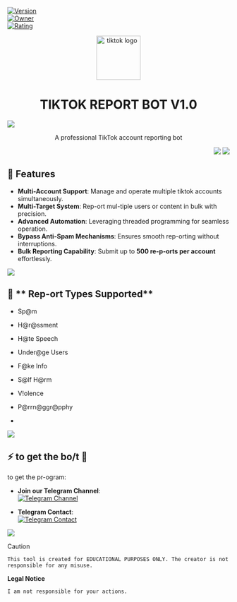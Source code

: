 
[![Version](https://img.shields.io/badge/version-1.0-black)]()  
[![Owner](https://img.shields.io/badge/root-abrzi-pink)]()  
[![Rating](https://img.shields.io/badge/-⭐⭐⭐⭐⭐-cyan)]()

<p align="center"><img src="https://upload.wikimedia.org/wikipedia/en/thumb/a/a9/TikTok_logo.svg/768px-TikTok_logo.svg.png" width="100px" height="100px" alt="tiktok logo "></p>

<h1 align="center">TIKTOK REPORT BOT V1.0 </h1>

<img src="https://user-images.githubusercontent.com/73097560/115834477-dbab4500-a447-11eb-908a-139a6edaec5c.gif">

<p align="center">A professional TikTok account reporting bot </p>

<p align="right">
  <img src="https://files.catbox.moe/dwjnmj.png"
</p>

<img src="https://user-images.githubusercontent.com/73097560/115834477-dbab4500-a447-11eb-908a-139a6edaec5c.gif">


## 🌟 **Features**  

- **Multi-Account Support**: Manage and operate multiple tiktok accounts simultaneously.  
- **Multi-Target System**: Rep-ort mul-tiple users or content in bulk with precision.  
- **Advanced Automation**: Leveraging threaded programming for seamless operation.  
- **Bypass Anti-Spam Mechanisms**: Ensures smooth rep-orting without interruptions.  
- **Bulk Reporting Capability**: Submit up to **500 re-p-orts per account** effortlessly.  

<img src="https://user-images.githubusercontent.com/73097560/115834477-dbab4500-a447-11eb-908a-139a6edaec5c.gif">

## 🎯 ** Rep-ort Types Supported**  

- Sp@m  
- H@r@ssment  
- H@te Speech  
- Under@ge Users  
- F@ke Info  
- S@lf H@rm  
- V!olence  
- P@rrn@ggr@pphy

- 
<img src="https://user-images.githubusercontent.com/73097560/115834477-dbab4500-a447-11eb-908a-139a6edaec5c.gif">



## ⚡ to get the bo/t 💸
to get the pr-ogram:

- **Join our Telegram Channel**:  
  [![Telegram Channel](https://img.shields.io/badge/Telegram-Channel-blue)](https://t.me/rootabrzibots)

- **Telegram Contact**:  
  [![Telegram Contact](https://img.shields.io/badge/Telegram-Contact-blue)](https://t.me/abrzi505)

<img src="https://user-images.githubusercontent.com/73097560/115834477-dbab4500-a447-11eb-908a-139a6edaec5c.gif">

> [!CAUTION]
> ```This tool is created for EDUCATIONAL PURPOSES ONLY. The creator is not responsible for any misuse.```

**Legal Notice**

```console
I am not responsible for your actions.
```
